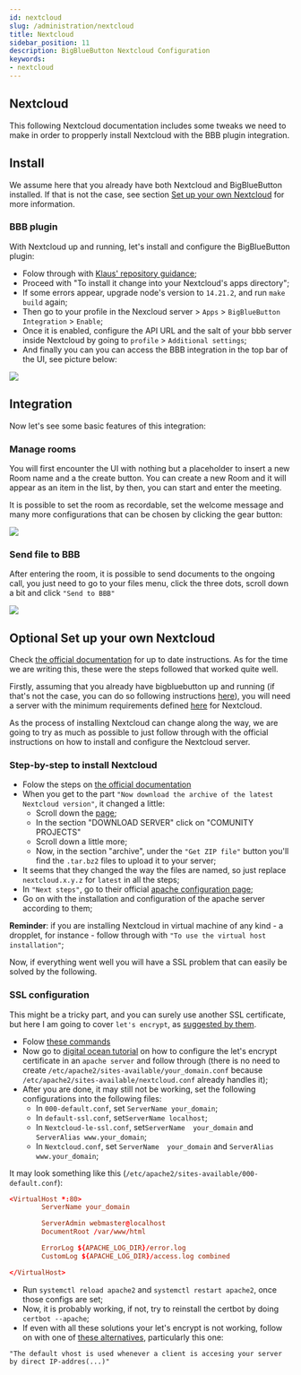 ```yaml
---
id: nextcloud
slug: /administration/nextcloud
title: Nextcloud
sidebar_position: 11
description: BigBlueButton Nextcloud Configuration
keywords:
- nextcloud
---
```


## Nextcloud

This following Nextcloud documentation includes some tweaks we need to make
in order to propperly install Nextcloud with the BBB plugin integration.

## Install

We assume here that you already have both Nextcloud and BigBlueButton installed. If
that is not the case, see section [Set up your own Nextcloud](#optional-set-up-your-own-nextcloud)
for more information.

### BBB plugin

With Nextcloud up and running, let's install and configure the BigBlueButton plugin:

 - Folow through with [Klaus' repository guidance](https://github.com/sualko/cloud_bbb#rocket-install-it);
 - Proceed with "To install it change into your Nextcloud's apps directory";
 - If some errors appear, upgrade node's version to `14.21.2`, and run `make build` again;
 - Then go to your profile in the Nexcloud server > `Apps` > `BigBlueButton Integration` >
  `Enable`;
 - Once it is enabled, configure the API URL and the salt of your bbb server inside
 Nextcloud by going to `profile` > `Additional settings`;
 - And finally you can you can access the BBB integration in the top bar of the UI,
 see picture below:

![](/img/nextcloud/bbb-integration-nextcloud.png)

## Integration

Now let's see some basic features of this integration:

### Manage rooms

You will first encounter the UI with nothing but a placeholder to insert a new Room name and
a the create button. You can create a new Room and it will appear as an item in the list, by
then, you can start and enter the meeting.

It is possible to set the room as recordable, set the welcome message and many more
configurations that can be  chosen by clicking the gear button:

![](/img/nextcloud/bbb-nextcloud-meeting-configs.png)

### Send file to BBB

After entering the room, it is possible to send documents to the ongoing call, you just need
to go to your files menu, click the three dots, scroll down a bit and click `"Send to BBB"`

![](/img/nextcloud/bbb-nextcloud-send-file.png)

## Optional Set up your own Nextcloud

Check [the official documentation](https://docs.nextcloud.com/server/latest/admin_manual/installation/example_ubuntu.html)
for up to date instructions. As for the time we are writing this, these were the steps followed
that worked quite well.

Firstly, assuming that you already have bigbluebutton up and running (if
that's not the case, you can do so following instructions [here](/administration/install)),
you will need a server with the minimum requirements defined
[here](https://docs.nextcloud.com/server/latest/admin_manual/installation/system_requirements.html#memory) for Nextcloud.

As the process of installing Nextcloud can change along the way, we are going
to try as much as possible to just follow through with the official instructions
on how to install and configure the Nextcloud server.

### Step-by-step to install Nextcloud

 - Folow the steps on [the official documentation](https://docs.nextcloud.com/server/latest/admin_manual/installation/example_ubuntu.html)
 - When you get to the part `"Now download the archive of the latest Nextcloud version"`, it changed a little:
    - Scroll down the [page](https://nextcloud.com/install/);
    - In the section "DOWNLOAD SERVER" click on "COMUNITY PROJECTS"
    - Scroll down a little more;
    - Now, in the section "archive", under the `"Get ZIP file"` button you'll find the `.tar.bz2`
    files to upload it to your server;
 - It seems that they changed the way the files are named, so just replace `nextcloud.x.y.z`
 for `latest` in all the steps;
 - In `"Next steps"`, go to their official [apache configuration page](https://docs.nextcloud.com/server/latest/admin_manual/installation/source_installation.html#apache-configuration-label);
 - Go on with the installation and configuration of the apache server according to them;

**Reminder**: if you are installing Nextcloud in virtual machine of any kind - a dropplet,
for instance - follow through with `"To use the virtual host installation"`;

Now, if everything went well you will have a SSL problem that can easily be solved by
the following.

### SSL configuration

This might be a tricky part, and you can surely use another SSL certificate, but here I am going
to cover `let's encrypt`, as [suggested by them](https://docs.nextcloud.com/server/latest/admin_manual/installation/source_installation.html#enabling-ssl).

 - Folow [these commands](https://docs.nextcloud.com/server/latest/admin_manual/installation/source_installation.html#enabling-ssl)
 - Now go to [digital ocean tutorial](https://www.digitalocean.com/community/tutorials/how-to-secure-apache-with-let-s-encrypt-on-ubuntu-22-04)
 on how to configure the let's encrypt certificate in an `apache server` and follow through
 (there is no need to create `/etc/apache2/sites-available/your_domain.conf` because
 `/etc/apache2/sites-available/nextcloud.conf` already handles it);
 - After you are done, it may still not be working, set the following configurations into
 the following files:
    - In `000-default.conf`, set `ServerName your_domain`;
    - In `default-ssl.conf`, set`ServerName localhost`;
    - In `Nextcloud-le-ssl.conf`, set`ServerName  your_domain` and `ServerAlias www.your_domain`;
    - In `Nextcloud.conf`, set `ServerName  your_domain` and `ServerAlias www.your_domain`;

It may look something like this (`/etc/apache2/sites-available/000-default.conf`):

```conf
<VirtualHost *:80>
        ServerName your_domain

        ServerAdmin webmaster@localhost
        DocumentRoot /var/www/html

        ErrorLog ${APACHE_LOG_DIR}/error.log
        CustomLog ${APACHE_LOG_DIR}/access.log combined

</VirtualHost>
```

 - Run `systemctl reload apache2` and `systemctl restart apache2`, once those configs are set;
 - Now, it is probably working, if not, try to reinstall the certbot by doing `certbot --apache`;
 - If even with all these solutions your let's encrypt is not working, follow on with one of
 [these alternatives](https://help.nextcloud.com/t/domain-not-working-after-letsencrypt/83862), particularly this one:

`"The default vhost is used whenever a client is accesing your server by direct IP-addres(...)"`

